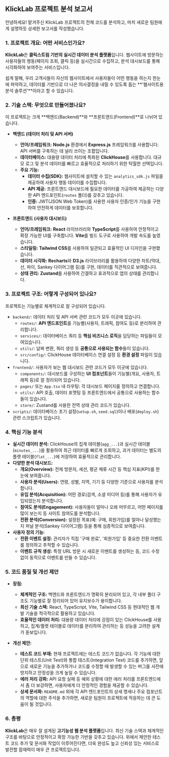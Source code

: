 ## KlickLab 프로젝트 분석 보고서

안녕하세요! 맡겨주신 KlickLab 프로젝트의 전체 코드를 분석하고, 마치 새로운 팀원에게 설명하듯 상세한 보고서를 작성했습니다.

### 1. 프로젝트 개요: 어떤 서비스인가요?

**KlickLab**은 **클릭스트림 기반의 실시간 데이터 분석 플랫폼**입니다. 웹사이트에 방문하는 사용자들의 행동(페이지 조회, 클릭 등)을 실시간으로 수집하고, 분석 대시보드를 통해 시각화하여 보여주는 서비스입니다.

쉽게 말해, 우리 고객사들이 자신의 웹사이트에서 사용자들이 어떤 행동을 하는지 한눈에 파악하고, 데이터를 기반으로 더 나은 의사결정을 내릴 수 있도록 돕는 **'웹사이트용 분석 솔루션'**이라고 할 수 있습니다.

### 2. 기술 스택: 무엇으로 만들어졌나요?

이 프로젝트는 크게 **백엔드(Backend)**와 **프론트엔드(Frontend)**로 나뉘어 있습니다.

*   **백엔드 (데이터 처리 및 API 서버)**
    *   **언어/프레임워크:** **Node.js** 환경에서 **Express.js** 프레임워크를 사용합니다. API 서버를 구축하는 데 널리 쓰이는 조합입니다.
    *   **데이터베이스:** 대용량 데이터 처리에 특화된 **ClickHouse**를 사용합니다. 대규모 로그 및 분석 데이터를 빠르고 효율적으로 처리하기 위한 탁월한 선택입니다.
    *   **주요 기능:**
        *   **데이터 수집(SDK):** 웹사이트에 설치할 수 있는 `analytics_sdk.js` 파일을 제공하여 사용자 행동 데이터를 수집합니다.
        *   **API 제공:** 프론트엔드 대시보드에 필요한 데이터를 가공하여 제공하는 다양한 API 엔드포인트(`routes` 폴더)를 갖추고 있습니다.
        *   **인증:** JWT(JSON Web Token)를 사용한 사용자 인증/인가 기능을 구현하여 안전하게 데이터를 보호합니다.

*   **프론트엔드 (사용자 대시보드)**
    *   **언어/프레임워크:** **React** 라이브러리와 **TypeScript**를 사용하여 안정적이고 확장 가능한 UI를 구축합니다. **Vite**를 빌드 도구로 사용하여 개발 속도를 높였습니다.
    *   **스타일링:** **Tailwind CSS**를 사용하여 일관되고 효율적인 UI 디자인을 구현했습니다.
    *   **데이터 시각화:** **Recharts**와 **D3.js** 라이브러리를 활용하여 다양한 차트(막대, 선, 파이, Sankey 다이어그램 등)를 구현, 데이터를 직관적으로 보여줍니다.
    *   **상태 관리:** **Zustand**를 사용하여 간결하고 효과적으로 앱의 상태를 관리합니다.

### 3. 프로젝트 구조: 어떻게 구성되어 있나요?

프로젝트는 기능별로 체계적으로 잘 구성되어 있습니다.

*   `backend/`: 데이터 처리 및 API 서버 관련 코드가 모두 이곳에 있습니다.
    *   `routes/`: **API 엔드포인트**를 기능별(사용자, 트래픽, 참여도 등)로 분리하여 관리합니다.
    *   `services/`: 데이터베이스 쿼리 등 **핵심 비즈니스 로직**을 담당하는 파일들이 모여있습니다.
    *   `utils/`: 날짜 변환, 쿼리 생성 등 **공통으로 사용되는 함수**들이 있습니다.
    *   `src/config/`: ClickHouse 데이터베이스 연결 설정 등 **환경 설정** 파일이 있습니다.
*   `frontend/`: 사용자가 보는 웹 대시보드 관련 코드가 모두 이곳에 있습니다.
    *   `components/`: 대시보드를 구성하는 **UI 컴포넌트**들이 기능별(개요, 사용자, 트래픽 등)로 잘 정리되어 있습니다.
    *   `pages/` 또는 `App.tsx` 내 라우팅: 각 대시보드 페이지를 정의하고 연결합니다.
    *   `utils/`: API 호출, 데이터 포맷팅 등 프론트엔드에서 공통으로 사용하는 함수들이 있습니다.
    *   `store/`: Zustand를 사용한 전역 상태 관리 코드가 있습니다.
*   `scripts/`: 데이터베이스 초기 설정(`setup.sh`, `seed.sql`)이나 배포(`deploy.sh`) 관련 스크립트가 있습니다.

### 4. 핵심 기능 분석

*   **실시간 데이터 분석:** ClickHouse의 집계 테이블(`agg_...`)과 실시간 테이블(`minutes_...`)을 활용하여 최근 데이터를 빠르게 조회하고, 과거 데이터는 별도의 플랫 테이블(`flat_...`)에 저장하여 효율적으로 관리합니다.
*   **다양한 분석 대시보드:**
    *   **개요(Overview):** 전체 방문자, 세션, 평균 체류 시간 등 핵심 지표(KPI)를 한눈에 보여줍니다.
    *   **사용자 분석(Users):** 연령, 성별, 지역, 기기 등 다양한 기준으로 사용자를 분석합니다.
    *   **유입 분석(Acquisition):** 어떤 경로(검색, 소셜 미디어 등)를 통해 사용자가 유입되었는지 분석합니다.
    *   **참여도 분석(Engagement):** 사용자들이 얼마나 오래 머무르고, 어떤 페이지를 많이 보는지 등 사이트 참여도를 분석합니다.
    *   **전환 분석(Conversion):** 설정된 목표(예: 구매, 회원가입)를 얼마나 달성했는지 퍼널 분석(Sankey 다이어그램) 등을 통해 심층적으로 보여줍니다.
*   **사용자 정의 기능:**
    *   **전환 이벤트 설정:** 관리자가 직접 '구매 완료', '회원가입' 등 중요한 전환 이벤트를 정의하고 추적할 수 있습니다.
    *   **이벤트 규칙 생성:** 특정 URL 방문 시 새로운 이벤트를 생성하는 등, 코드 수정 없이 동적으로 이벤트를 만들 수 있습니다.

### 5. 코드 품질 및 개선 제안

*   **장점:**
    *   **체계적인 구조:** 백엔드와 프론트엔드가 명확히 분리되어 있고, 각 내부 폴더 구조도 기능별로 잘 정리되어 있어 유지보수가 용이합니다.
    *   **최신 기술 스택:** React, TypeScript, Vite, Tailwind CSS 등 현대적인 웹 개발 기술을 적극적으로 활용하고 있습니다.
    *   **효율적인 데이터 처리:** 대용량 데이터 처리에 강점이 있는 ClickHouse를 사용하고, 집계/플랫 테이블로 데이터를 분리하여 관리하는 등 성능을 고려한 설계가 돋보입니다.

*   **개선 제안:**
    *   **테스트 코드 부재:** 현재 프로젝트에는 테스트 코드가 없습니다. 각 기능에 대한 단위 테스트(Unit Test)와 통합 테스트(Integration Test) 코드를 추가하면, 앞으로 새로운 기능을 추가하거나 코드를 수정할 때 발생할 수 있는 버그를 사전에 방지하고 안정성을 크게 높일 수 있습니다.
    *   **에러 처리 강화:** API 요청 실패 등 예외 상황에 대한 에러 처리를 프론트엔드에서 좀 더 보강하면, 사용자에게 더 안정적인 경험을 제공할 수 있습니다.
    *   **상세 문서화:** `README.md` 외에 각 API 엔드포인트의 상세 명세나 주요 컴포넌트의 역할에 대한 주석을 추가하면, 새로운 팀원이 프로젝트에 적응하는 데 큰 도움이 될 것입니다.

### 6. 총평

**KlickLab**은 매우 잘 설계된 **고기능성 웹 분석 플랫폼**입니다. 최신 기술 스택과 체계적인 구조를 바탕으로 안정적이고 확장 가능한 기반을 갖추고 있습니다. 위에서 제안한 테스트 코드 추가 및 문서화 작업이 이루어진다면, 더욱 완성도 높고 신뢰성 있는 서비스로 발전할 잠재력이 매우 큰 프로젝트입니다.
